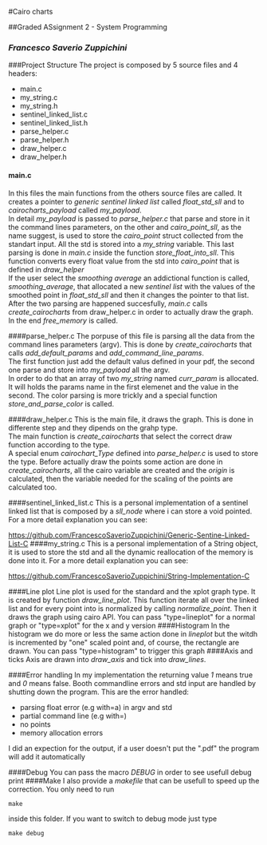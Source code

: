 #Cairo charts

##Graded ASsignment 2 - System Programming
### *Francesco Saverio Zuppichini*

###Project Structure
The project is composed by 5 source files and 4 headers:

- main.c
- my_string.c
- my_string.h
- sentinel\_linked\_list.c
- sentinel\_linked\_list.h
- parse_helper.c
- parse_helper.h
- draw_helper.c
- draw_helper.h

#### main.c
In this files the main functions from the others source files are called. It creates a pointer to *generic sentinel linked list* called *float_std_sll* and to *cairocharts_payload* called *my_payload*. <br>
In detail *my_payload* is passed to *parse_helper.c*  that parse and store in it the command lines parameters, on the other and *cairo_point_sll*, as the name suggest, is used to store the *cairo\_point* struct collected from the standart input. All the std is stored into a *my_string* variable. This last parsing is done in *main.c* inside the function *store\_float\_into\_sll*. This function converts every float value from the std into *cairo\_point* that is defined in *draw\_helper* <br>
If the user select the *smoothing average* an addictional function is called, *smoothing_average*, that allocated a new *sentinel list* with the values of the smoothed point in *float\_std_sll* and then it changes the pointer to that list. <br>
After the two parsing are happened succesfully, *main.c* calls *create_cairocharts* from draw_helper.c in order to actually draw the graph.  <br>
In the end *free\_memory* is called.

####parse_helper.c
The porpuse of this file is parsing all the data from the command lines parameters (argv). This is done by *create_cairocharts* that calls *add\_default\_params* and *add\_command\_line\_params*. <br>
The first function just add the default valus defined in your pdf, the second one parse and store into *my\_payload* all the argv. <br>
In order to do that an array of two *my_string* named *curr_param* is allocated. It will holds the params name in the first elemenet and the value in the second. The color parsing is more trickly and a special function *store\_and\_parse\_color* is called.

####draw_helper.c
This is the main file, it draws the graph. This is done in differente step and they dipends on the grahp type. <br>
The main function is *create\_cairocharts* that select the correct draw function according to the type. <br>
A special enum *cairochart\_Type* defined into *parse\_helper.c*  is used to store the type.
Before actually draw the points some action are done in *create\_cairocharts*, all the cairo variable are created and the *origin* is calculated, then the variable needed for the scaling of the points are calculated too.

####sentinel\_linked\_list.c 
This is a personal implementation of a sentinel linked list that is composed by a *sll_node* where i can store a void pointed. For a more detail explanation you can see:

https://github.com/FrancescoSaverioZuppichini/Generic-Sentine-Linked-List-C
####my_string.c
This is a personal implementation of a String object, it is used to store the std and all the dynamic reallocation of the memory is done into it. For a more detail explanation you can see:

https://github.com/FrancescoSaverioZuppichini/String-Implementation-C

####Line plot
Line plot is used for the standard and the xplot graph type. It is created by function *draw\_line\_plot*. This function iterate all over the linked list and for every point into is normalized by calling *normalize_point*. Then it draws the graph using cairo API. 
You can pass "type=lineplot" for a normal graph or "type=xplot" for the x and y version
####Histogram
In the histogram we do more or less the same action done in *lineplot* but the witdh is incremented by "one" scaled point and, of course, the rectangle are drawn.
You can pass "type=histogram" to trigger this graph
####Axis and ticks
Axis are drawn into *draw_axis* and tick into *draw_lines*.

####Error handling
In my implementation the returning value *1* means true and *0* means false. Booth commandline errors and std input are handled by shutting down the program. This are the error handled:

- parsing float error (e.g with=a) in argv and std
- partial command line (e.g with=)
- no points
- memory allocation errors

I did an expection for the output, if a user doesn't put the ".pdf" the program will add it automatically

####Debug
You can pass the macro *DEBUG* in order to see usefull debug print
####Make
I also provide a *makefile* that can be usefull to speed up the correction. You only need to run 

```
make
```
inside this folder. If you want to switch to debug mode just type

```
make debug
```

